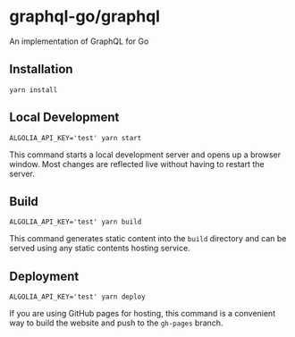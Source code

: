 # graphql-go/graphql

An implementation of GraphQL for Go

## Installation

```console
yarn install
```

## Local Development

```console
ALGOLIA_API_KEY='test' yarn start
```

This command starts a local development server and opens up a browser window. Most changes are reflected live without having to restart the server.

## Build

```console
ALGOLIA_API_KEY='test' yarn build
```

This command generates static content into the `build` directory and can be served using any static contents hosting service.

## Deployment

```console
ALGOLIA_API_KEY='test' yarn deploy
```

If you are using GitHub pages for hosting, this command is a convenient way to build the website and push to the `gh-pages` branch.
